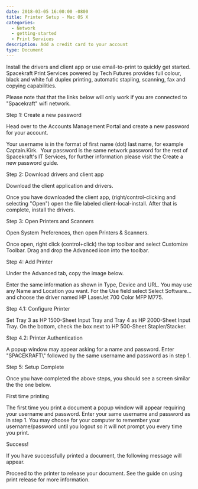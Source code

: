 ```yaml
---
date: 2018-03-05 16:00:00 -0800
title: Printer Setup - Mac OS X
categories:
  - Network
  - getting-started
  - Print Services
description: Add a credit card to your account
type: Document
---
```


Install the drivers and client app or use email-to-print to quickly get started. Spacekraft Print Services powered by Tech Futures provides full colour, black and white full duplex printing, automatic stapling, scanning, fax and copying capabilities.&nbsp;

Please note that that the links below will only work if you are connected to "Spacekraft" wifi network.

Step 1: Create a new password

Head over to the Accounts Management Portal and create a new password for your account.

Your username is in the format of first name (dot) last name, for example Captain.Kirk. &nbsp;Your password is the same network password for the rest of Spacekraft's IT Services, for further information please visit the Create a new password guide.

Step 2: Download drivers and client app

Download the client application and drivers.

Once you have downloaded the client app, (right/control-clicking and selecting "Open") open the file labeled client-local-install. After that is complete, install the drivers.

Step 3: Open Printers and Scanners

Open System Preferences, then open Printers & Scanners.

Once open, right click (control+click) the top toolbar and select Customize Toolbar. Drag and drop the Advanced icon into the toolbar.

Step 4: Add Printer

Under the Advanced tab, copy the image below.

Enter the same information as shown in Type, Device and URL. You may use any Name and Location you want. For the Use field select Select Software... and choose the driver named HP LaserJet 700 Color MFP M775.

Step 4.1: Configure Printer

Set Tray 3 as HP 1500-Sheet Input Tray and Tray 4 as HP 2000-Sheet Input Tray. On the bottom, check the box next to HP 500-Sheet Stapler/Stacker.

Step 4.2: Printer Authentication

A popup window may appear asking for a name and password. Enter "SPACEKRAFT\\" followed by the same username and password as in step 1.

Step 5: Setup Complete

Once you have completed the above steps, you should see a screen similar the the one below.

First time printing

The first time you print a document a popup window will appear requiring your username and password. Enter your same username and password as in step 1. You may choose for your computer to remember your username/password until you logout so it will not prompt you every time you print.

Success!

If you have successfully printed a document, the following message will appear.

Proceed to the printer to release your document. See the guide on using print release for more information.